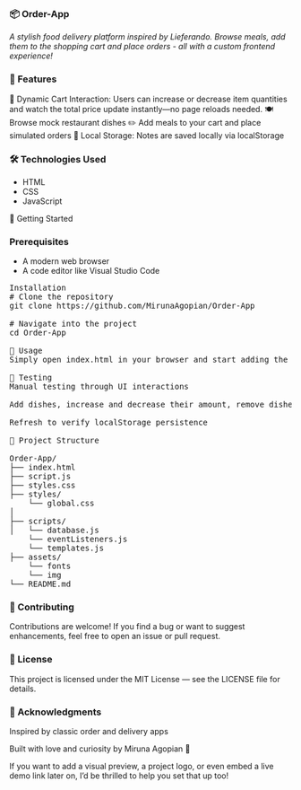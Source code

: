 ### 📦 Order-App

_A stylish food delivery platform inspired by Lieferando. Browse meals, add them to the shopping cart and place orders - all with a custom frontend experience!_

### 🚀 Features

🛒 Dynamic Cart Interaction: Users can increase or decrease item quantities and watch the total price update instantly—no page reloads needed.
🍽️ Browse mock restaurant dishes
✏️ Add meals to your cart and place simulated orders
💾 Local Storage: Notes are saved locally via localStorage

### 🛠️ Technologies Used
- HTML
- CSS
- JavaScript

🏁 Getting Started

### Prerequisites
- A modern web browser
- A code editor like Visual Studio Code

<pre>
Installation
# Clone the repository
git clone https://github.com/MirunaAgopian/Order-App

# Navigate into the project
cd Order-App

🔧 Usage
Simply open index.html in your browser and start adding the desired dishes to the shopping cart.

🧪 Testing
Manual testing through UI interactions

Add dishes, increase and decrease their amount, remove dishes from cart and place an order. 

Refresh to verify localStorage persistence

📁 Project Structure

Order-App/
├── index.html
├── script.js
├── styles.css
├── styles/
    └── global.css
│ 
├── scripts/
│   └── database.js
    └── eventListeners.js
    └── templates.js
├── assets/
    └── fonts
    └── img
└── README.md
</pre>

### 🤝 Contributing
Contributions are welcome! If you find a bug or want to suggest enhancements, feel free to open an issue or pull request.

### 📄 License
This project is licensed under the MIT License — see the LICENSE file for details.

### 🙌 Acknowledgments
Inspired by classic order and delivery apps

Built with love and curiosity by Miruna Agopian 💙


If you want to add a visual preview, a project logo, or even embed a live demo link later on, I’d be thrilled to help you set that up too!
